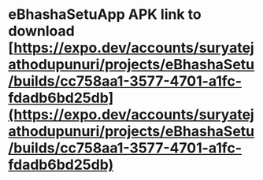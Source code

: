 # eBhashaSetuApp APK link to download  [https://expo.dev/accounts/suryatejathodupunuri/projects/eBhashaSetu/builds/cc758aa1-3577-4701-a1fc-fdadb6bd25db](https://expo.dev/accounts/suryatejathodupunuri/projects/eBhashaSetu/builds/cc758aa1-3577-4701-a1fc-fdadb6bd25db)
